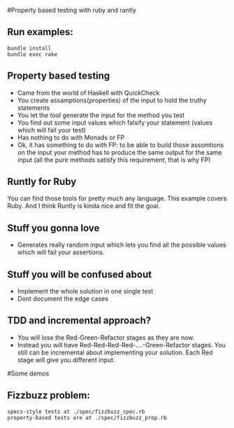 #Property based testing with ruby and rantly

## Run examples: 

	bundle install
	bundle exec rake

## Property based testing

* Came from the world of Haskell with QuickCheck
* You create assamptions(properties) of the input to hold the truthy statements
* You let the tool generate the input for the method you test
* You find out some input values which falsify your statement (values which will fail your test)
* Has nothing to do with Monads or FP
* Ok, it has something to do with FP: to be able to build those assomtions on the input your method has to produce the same output for the same input (all the pure methods satisfy this requirement, that is why FP)


## Runtly for Ruby

You can find those tools for pretty much any language. This example covers Ruby. And I think Runtly is kinda nice and fit the goal.

## Stuff you gonna love

* Generates really random input which lets you find all the possible values which will fail your assertions.

## Stuff you will be confused about
* Implement the whole solution in one single test
* Dont document the edge cases

## TDD and incremental approach?

* You will lose the Red-Green-Refactor stages as they are now.
* Instead you will have Red-Red-Red-Red-....-Green-Refactor stages. You still can be incremental about implementing your solution. Each Red stage will give you different input.

#Some demos

## Fizzbuzz problem:

	specs-style tests at ./spec/fizzbuzz_spec.rb
	property-based tests are at ./spec/fizzbuzz_prop.rb
